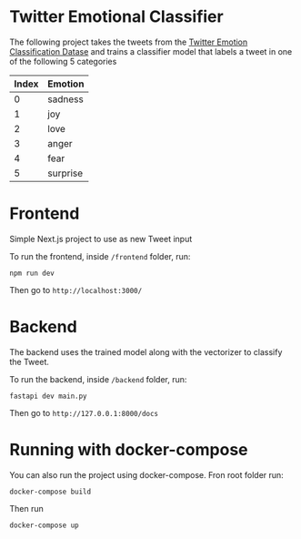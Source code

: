# Twitter Emotional Classifier

The following project takes the tweets from the [Twitter Emotion Classification Datase](https://www.kaggle.com/datasets/aadyasingh55/twitter-emotion-classification-dataset/data) and trains a classifier model that labels a tweet in one of the following 5 categories

| Index | Emotion  |
| ----- | -------- |
| 0     | sadness  |
| 1     | joy      |
| 2     | love     |
| 3     | anger    |
| 4     | fear     |
| 5     | surprise |

# Frontend

Simple Next.js project to use as new Tweet input

To run the frontend, inside `/frontend` folder, run:

```
npm run dev
```

Then go to `http://localhost:3000/`

# Backend

The backend uses the trained model along with the vectorizer to classify the Tweet.

To run the backend, inside `/backend` folder, run:

```
fastapi dev main.py
```

Then go to `http://127.0.0.1:8000/docs`

# Running with docker-compose

You can also run the project using docker-compose. Fron root folder run:

```
docker-compose build
```

Then run

```
docker-compose up
```
